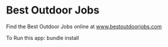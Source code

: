 # Best Outdoor Jobs
Find the Best Outdoor Jobs online at www.bestoutdoorjobs.com



To Run this app:
				bundle install
